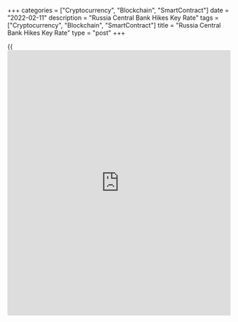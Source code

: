 +++
categories = ["Cryptocurrency", "Blockchain", "SmartContract"]
date = "2022-02-11"
description = "Russia Central Bank Hikes Key Rate"
tags = ["Cryptocurrency", "Blockchain", "SmartContract"]
title = "Russia Central Bank Hikes Key Rate"
type = "post"
+++

{{<iframe id="large-banner" src="https://www.bounty.group/#slide=20.0" width="100%" height="600" scrolling="no" style="border: 0px solid rgb(216, 221, 230); border-radius: 3px;">}}

Russia's central bank raised its key rate by 100 basis points citing
higher inflation.

The Board of Directors of Bank of Russia decided to lift the interest
rate to 9.50 percent from 8.50 percent. The decision came in line with
expectations.

The bank holds open the prospect of further key rate increase at its
upcoming meetings, the bank said in a statement.  
  
The board observed that the balance of risks has tilted even more
towards proinflationary ones. The central bank's monetary [policy](https://www.fintechee.com/policy/) stance
is aimed to return inflation to 4 percent, the bank said.

Given the monetary [policy](https://www.fintechee.com/policy/) stance, the bank expects inflation to ease to
5.0-6.0 percent in 2022 and return to the target in the middle of 2023.

The [economy][1] is projected to grow 2.0-3.0 percent this year. The
annual growth rate will equal 1.5-2.5 percent next year and 2.0-3.0
percent in 2024.

For comments and feedback [contact](https://www.playgroundfx.com/contact/): editorial@rtt[news](https://www.letsplayfx.com/blog/forex-news-website/).com

[Economic News][1]

 **What parts of the world are seeing the best (and worst) economic
performances lately? Click[here][2] to check out our [Econ Scorecard][2]
and find out! See up-to-the-moment [ranking](https://www.playgroundfx.com/blog/crypto-exchange-ranking/)s for the best and worst
performers in [GDP][3], [unemployment rate][4], [inflation][5] and much
more.**

   1. www.rtt[news](https://www.letsplayfx.com/blog/forex-news-website/).com/Content/EconomicNews.aspx
   2. www.rtt[news](https://www.letsplayfx.com/blog/forex-news-website/).com/economic-scorecard/world-rank/PPI/highest-performance.aspx
   3. www.rtt[news](https://www.letsplayfx.com/blog/forex-news-website/).com/economic-scorecard/world-rank/GDP/highest-performance.aspx
   4. www.rtt[news](https://www.letsplayfx.com/blog/forex-news-website/).com/economic-scorecard/world-rank/unemployment-rate/lowest-performance.aspx
   5. www.rtt[news](https://www.letsplayfx.com/blog/forex-news-website/).com/economic-scorecard/world-rank/CPI/highest-performance.aspx